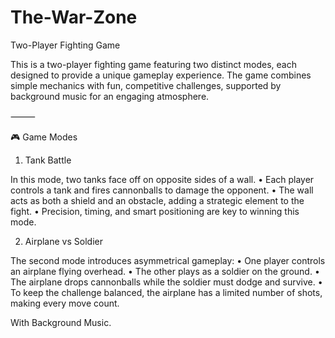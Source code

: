 # The-War-Zone

Two-Player Fighting Game

This is a two-player fighting game featuring two distinct modes, each designed to provide a unique gameplay experience. The game combines simple mechanics with fun, competitive challenges, supported by background music for an engaging atmosphere.

⸻

🎮 Game Modes

1. Tank Battle

In this mode, two tanks face off on opposite sides of a wall.
	•	Each player controls a tank and fires cannonballs to damage the opponent.
	•	The wall acts as both a shield and an obstacle, adding a strategic element to the fight.
	•	Precision, timing, and smart positioning are key to winning this mode.

2. Airplane vs Soldier

The second mode introduces asymmetrical gameplay:
	•	One player controls an airplane flying overhead.
	•	The other plays as a soldier on the ground.
	•	The airplane drops cannonballs while the soldier must dodge and survive.
	•	To keep the challenge balanced, the airplane has a limited number of shots, making every move count.

With Background Music.

